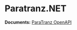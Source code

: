[OpenAPILink]: https://paratranz.cn/docs

# Paratranz.NET
**Documents:** [ParaTranz OpenAPI][OpenAPILink]